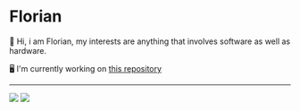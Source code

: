 # Florian
:wave: Hi, i am Florian,
my interests are anything that involves software as well as hardware.


🖥️ I'm currently working on [this repository](https://github.com/AgentSchmisch/slider-turntable)

---
<div align:"center">
<img src="https://github-readme-stats.vercel.app/api?username=AgentSchmisch&theme=radical" height:"150px" /> 
<img src="https://github-readme-stats.vercel.app/api/top-langs/?username=AgentSchmisch&layout=compact&theme=radical" height:"150px" /> 
</div>
